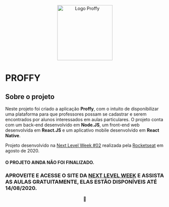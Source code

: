 <p align="center">
  <img src="https://user-images.githubusercontent.com/48105879/89593220-f63f7e80-d824-11ea-828c-c0cc228bfa49.png" width="175" title="Logo Proffy" />
</p>

# PROFFY

## Sobre o projeto
Neste projeto foi criado a aplicação **Proffy**, com o intuito de disponibilizar uma plataforma para que professores possam se cadastrar e serem encontrados por alunos interessados em aulas particulares. O projeto conta com um back-end desenvolvido em **Node.JS**, um front-end web desenvolvida em **React.JS** e um aplicativo mobile desenvolvido em **React Native**. 

Projeto desenvolvido na [Next Level Week #02](https://nextlevelweek.com/episodios/omnistack/1/edicao/2) realizada pela [Rocketseat](https://rocketseat.com.br/) em agosto de 2020.

#### O PROJETO AINDA NÃO FOI FINALIZADO. 

### APROVEITE E ACESSE O SITE DA [NEXT LEVEL WEEK](https://nextlevelweek.com/episodios/omnistack/1/edicao/2) E ASSISTA AS AULAS GRATUITAMENTE, ELAS ESTÃO DISPONÍVEIS ATÉ 14/08/2020.


<!-- ### BACK-END
O back-end do projeto foi desenvolvido utilizando Node.JS com Typescript, SQLite e Jest para realização dos testes em TDD. O back-end pode ser utilizado separadamente, para mais informações das tecnologias utilizadas para desenvolvê-lo e como utilizá-lo veja o README na pasta `server`.

### FRONT-END
O front-end do projeto foi desenvolvido utilizando ReactJS com Typescript. Para poder acessar todas as funcionalidades do front-end é necessário que o back-end e o aplicativo mobile estejam sendo executados. Para mais informações das tecnologias utilizadas para desenvolvê-lo e como utilizá-lo veja o README na pasta `web`.

### MOBILE
O aplicativo mobile do projeto foi desenvolvido em React Native com Typescript utilizando o Expo para a criação da base da aplicação. Para poder acessar todas as funcionalidades do aplicativo é necessario que o back-end e o front-end estejam sendo executados. Para mais informações das tecnologias utilizadas para desenvolvê-lo e como utilizá-lo veja o README na pasta `mobile`.

#### NA PASTA DE CADA PARTE DO PROJETO EXISTE UM README COM MAIS INFORMAÇÕES. -->

<p align="center">
💙
</p>

